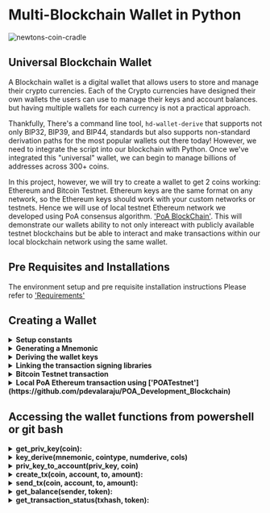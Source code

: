 # Multi-Blockchain Wallet in Python

![newtons-coin-cradle](Images/newtons-coin-cradle.jpg)

## Universal Blockchain Wallet

A Blockchain wallet is a digital wallet that allows users to store and manage their crypto currencies. Each of the Crypto currencies have 
designed their own wallets the users can use to manage their keys and account balances. but having multiple wallets for each currency is not a practical approach. 

Thankfully, There's a command line tool, `hd-wallet-derive` that supports not only BIP32, BIP39, and BIP44, standards but also supports non-standard derivation paths for the most popular wallets out there today! However, we need to integrate the script into our blockchain with Python. Once we've integrated this "universal" wallet, we can begin to manage billions of addresses across 300+ coins.

In this project, however, we will try to create a wallet to get 2 coins working: Ethereum and Bitcoin Testnet.
Ethereum keys are the same format on any network, so the Ethereum keys should work with your custom networks or testnets. Hence we will use of local
testnet Ethereum network we developed using PoA consensus algorithm. ['PoA BlockChain'](https://github.com/pdevalaraju/POA_Development_Blockchain). 
This will demonstrate our wallets ability to not only intereact with publicly available testnet blockchains but be able to interact and make transactions within our local blockchain network using the same wallet. 

## Pre Requisites and Installations

The environment setup and pre requisite installation instructions Please refer to ['Requirements'](requirements.md) 

## Creating a Wallet

<details><summary> <b> Setup constants </b> </summary>


- A python file called constants.py` is created to set preset our wallet with predetermined coin types configue the crypto currencies we want to manage using our wallet. This file will be imported into our wallet.py to make the configured token/coin types accessible via our wallet program via referencing these strings, both in function calls, and in setting object keys.

  - `BTC = 'btc'`
  - `ETH = 'eth'`
  - `BTCTEST = 'btc-test'`

</details>

<details><summary> <b>Generating a Mnemonic </b> </summary>

- Generate a new 12 word mnemonic using `hd-wallet-derive` or by using [this tool](https://iancoleman.io/bip39/).

- Set this mnemonic as an environment variable, and save it in .ENV file which can be called via the wallet everytime you want to access the wallet keys: `mnemonic = os.getenv('MNEMONIC', 'insert mnemonic here')`

</details>

<details><summary> <b>Deriving the wallet keys </b> </summary>

- We will make use of the `subprocess` library to call the `./derive` script from Python. 

- The following flags are configured/passed into the shell command as variables:
  - Mnemonic (`--mnemonic`) must be set from an environment variable, or default to a test mnemonic
  - Coin (`--coin`)   - reads from the constants.py program we imported. 
  - Numderive (`--numderive`) to set number of child keys generated
  - cols - columns headers from the bip44 output
  - the ./derive script command will look like 

```shell
  'php derive -g --mnemonic= Mnemonic  --coin= Coin --numderive=Numderive  --cols= columns  --format=json'

  ```

- With the `--format=json` flag, we then parse the output into a JSON object using `json.loads(output)` and return the dictionary object of keys & addresses for each of the crypto currencies. The object is assigned to a dictionary variable called coins, when called will show the output as below.

![wallet-object](Images/wallet_object.PNG)

We can select child accounts (and thus, private keys) by calling `coins[COINTYPE][INDEX]['privkey']` where the token is either BTCTEST or ETH, index is the index # of the key for each token and the 'privkey' as the reference to the dictionary item. 

![wallet-keys](Images/wallet_keys.PNG)

- All  the above is wrapped into one function, called `derive_wallets` which uses the parameters/flags configured above and fetches the keys from 
[this tool](https://iancoleman.io/bip39/) using your Mnemonic phrase. 


</details>

<details><summary> <b>Linking the transaction signing libraries</b> </summary>

Using `bit` and `web3.py` to leverage the keys we've got in the `coins` object using three core functions:

- Function `priv_key_to_account` -- this will convert the `privkey` string in a child key to an account object that `bit` or `web3.py` can use to transact. This function accepts the following parameters: 

  - `coin` -- the coin type (defined in `constants.py`).
  - `priv_key` -- the `privkey` string will be passed through here.

  Depending on the coin/token we seleccted, this function returns one of the following based on the library:

  - For `ETH`, returns `Account.privateKeyToAccount(priv_key)`
      - Account.privateKeyToAccount function is part of web3 librarary which returns an account object from the private key string. 	(https://web3js.readthedocs.io/en/v1.2.0/web3-eth-accounts.html#privatekeytoaccount).
  - For `BTCTEST`, return `PrivateKeyTestnet(priv_key)`
      - PrivateKeyTestnet is part of bit.py libarary that converts the private key string into a WIF (Wallet Import Format) object. WIF is a special 	format bitcoin uses to designate the types of keys it generates. [here](https://ofek.dev/bit/dev/api.html).

- Function `create_tx` -- this function will create the raw, unsigned transaction that contains all metadata needed to transact. The following parameters are to be passed to this function 
  - `coin` -- the coin type (defined in `constants.py`).
  - `account` -- the account object from `priv_key_to_account`.
  - `to` -- the recipient address.
  - `amount` -- the amount of the coin to send.

  Depending on the type of coin selected, this function returns one of the following functions based on the library:

  - For `ETH`, return an object containing `to`, `from`, `value`, `gas`, `gasPrice`, `nonce`, and `chainID`.
  - For `BTCTEST`, return `PrivateKeyTestnet.prepare_transaction(account.address, [(to, amount, BTC)])`

- Function `send_tx` -- this will call `create_tx`, sign the transaction, then send it to the designated network. This function accepts the following parameters:

  - `coin` -- the coin type (defined in `constants.py`).
  - `account` -- the account object from `priv_key_to_account`.
  - `to` -- the recipient address.
  - `amount` -- the amount of the coin to send.

  Depending on the type of coin selected, the function creates a `raw_tx` object by calling `create_tx` and then signs the raw transaction using 
  using `bit` or `web3.py' and broadcasts to the respective blockchain networks.

  - For `ETH`, return `w3.eth.sendRawTransaction(signed.rawTransaction)`
  - For `BTCTEST`, return `NetworkAPI.broadcast_tx_testnet(signed)`

Now, we should be able to fund these wallets using testnet faucets. 

</details>

<details><summary> <b>Bitcoin Testnet transaction </b> </summary>

- Fund a `BTCTEST` address using [this testnet faucet](https://testnet-faucet.mempool.co/).

- Use a [block explorer](https://tbtc.bitaps.com/) to watch transactions on the address.

- Send a transaction to another testnet address (either one of your own, or return back a part of the fund recieved to the sender).

- Below is the Screenshot of transaction confirmation:

![btc-test](Images/btc_tx4.PNG)

</details>

<details><summary> <b> Local PoA Ethereum transaction using ['POATestnet'](https://github.com/pdevalaraju/POA_Development_Blockchain) </b> </summary>

- Add one of the `ETH` addresses to the pre-allocated accounts in your `poatestnet.json`.

- Initialize using `geth --datadir nodeX init poatestneet.json`. This will run our preconfigured local blockchain, and will pre-fund the new account.

- open myCrypto tool and connect to your local testnet node. If the local blockchain network is not running the transaction will fail. 

- Send a transaction from the pre-funded address within the wallet to another, then copy the `txid` into
  MyCrypto's TX Status. Below is the screenshot of successful transaction :

![eth-test](Images/eth_tx.PNG)

</details>

## Accessing the wallet functions from powershell or git bash

<details><summary> <b>  get_priv_key(coin): </b> </summary>
	
- Desrciption: This fetches the private key from environment variable file depending on the cointype. 
	- This is alternate to fetching the keys from ['iancoleman.io'](https://iancoleman.io/bip39/) using the mnemonic phrase.
	- primarily for users who have created an environment variable file [.ENV] and stored all their keys in it.  
	- Key value pair in .env file should be of the format ETH_private_key if refererring ethereum and BTC_private_key for BTCTEST
	- params: cointype as string e.g 'ETH' or 'BTCTEST' 
	- output: returns private key string
	- note: This can be run as a stand alone function without any dependencies on other functions usage via terminal when you import this program under python command shell:

	![get_priv_key](Images/get_priv_key.PNG)

</details>

<details><summary> <b>  key_derive(mnemonic, cointype, numderive, cols) </b> </summary>
	
- Desrciption: function invokes hd-wallet-derive using [this tool](https://iancoleman.io/bip39/) to fetch the key pairs using BIP44 based on BIP39 tree of keys from the master key generated by bip32 mnemonic phase.

	- note: This can be run as a stand alone function without any dependencies on other functions
	- params: 

		- mnemonic phrase as string, cointype e.g: ETH or BTCTEST as string 
		- numderive - number of key pairs to derive as int
		- cols - columns of the bip44 output as string
		- cointype e.g 'ETH' or 'BTCTEST' as string or as list ['ETH', 'BTCTEST'] which gets translated into coin names in constants.py
		
		- out put can be accessed by calling coins['ETH'][INDEX]['privkey']
    	
	- output: returns dictionary object of addresses, private keys and othe rcolumns that are called in cols as string
        
	- output: 

	![key_derive](Images/key_derive.PNG)

</details>

<details><summary> <b>   priv_key_to_account(priv_key, coin)  </b> </summary>
	
- Desrciption: fethces the account address using the private key using either bit or web3 libraries depending on cointype
	- This function can be run as a standalone function without dependencies on other functions
	- params: 'private key' and 'coin' (e.g: ETH, BTC) as string
   	- output: returns account object using Web3 or bit libraries.
	- Dependencies: send_tx function and create_tx functions require account object to be able to prepare & send transactions. Without calling this function by passing the private key and coin type, an Account object will not be created. 
	
	![key_to_account_1](Images/key_to_account_1.PNG)
	- or 
	![key_to_account_2](Images/key_to_account_2.PNG)

</details>

<details><summary> <b>  create_tx(coin, account, to, amount): </b> </summary>
    
- Desrciption: creates crypto transaction by invoking bit or web3 libraries.

	- params: 
		- 'coin' - conitype as string, account - sender account object generated via priv_key_to_account function
		- 'to' - recipient's account object and 
		- amount to transact

	- output: returns raw transaction created by bit or web3 to the calling function - send_tx
  	- Dependencies: This function cannot be executed in isolation. send_tx function to be called by passing it's required parameters, which in 	turn triggers create_tx function. The output of create_tx function is returned to calling function send_tx which then gets the raw_tx signed and broadcasted before returning the transaction hash.

</details>

<details><summary> <b>  send_tx(coin, account, to, amount):  </b> </summary>

- Desrciption: this function invokes creating raw transaction and signs the transaction before broadcasting to the network

	- params: 
		- coin - cointype e.g 'eth' or 'BTCTEST' as string
		- senders account object generated via priv_key_to_account
		- recipients account Address as string and
		- amount to transact as string

	- output: returns the transaction hash.
	- dependencies: depends on the Account object generated via priv_key_to_account. You can pass this object via terminal command by capturing the output from the priv_key_to_account function and supplying it to this function as parameter. You can then print the transaction output by calling the variable that captures the funtion return.

	![Send Transaction](Images/send_tx.PNG)

	![Transaction output](Images/send_tx_output.PNG)
	

</details>

<details><summary> <b>  get_balance(sender, token): </b> </summary>

- Desrciption: This function requires the senders account object generated via priv_key_to_account function to check the account balance

	- params: accepts sender account as an object. run the priv_key_to_account(privkey, coin) function to get an account object

	- returns the account balance
	
	![get Balance](Images/get_balance.PNG)

	![Balance](Images/balance.PNG)

</details>

<details><summary> <b> get_transaction_status(txhash, token): </b> </summary>

- Desrciption: This is a standalone function to check the transaction status

	- params: accepts transaction hash and the coin type (ETH/BTCTEST) as strings
	- output returns the transaction status with blocknumber and Transaction ID once confirmed

	![Transaction Status](Images/tx_status.PNG)
	
	- Transaction pending:
	![Status](Images/status.PNG)

	![Transaction Status](Images/tx_status.PNG)
	
	- Transaction Successful:
	![Transaction Success](Images/tx_success.PNG)

</details>

